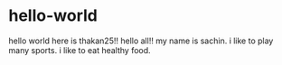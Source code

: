 # hello-world
hello world here is thakan25!!
hello all!!
my name is sachin. i like to play many sports.
i like to eat healthy food.
